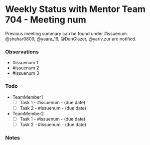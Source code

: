 <!--
* Use this issue template to summarize Status Meetings.
* Make sure to replace all the relevant references of names and issue numbers. -->

# Weekly Status with Mentor Team 704 - Meeting num
<!-- Meeting metadata. Replace once and update the template. -->
Previous meeting summary can be found under  #issuenum.
<br>
@shahar0809, @yaara_16, @DanGlazer, @yariv.zur are notified.

### Observations
<!-- Reference here every issue that was mentioned in last week's todo list and isn't set to done/closed. -->
- #issuenum 1
- #issuenum 2
- #issuenum 3

### Todo
<!-- New Tasks that were added from the mentor. -->
- TeamMember1 
  - [ ] Task 1 - #issuenum - (due date)
  - [ ] Task 2 - #issuenum - (due date)
- TeamMember2 
  - [ ] Task 1 - #issuenum - (due date)
  - [ ] Task 2 - #issuenum - (due date)

 ### Notes
